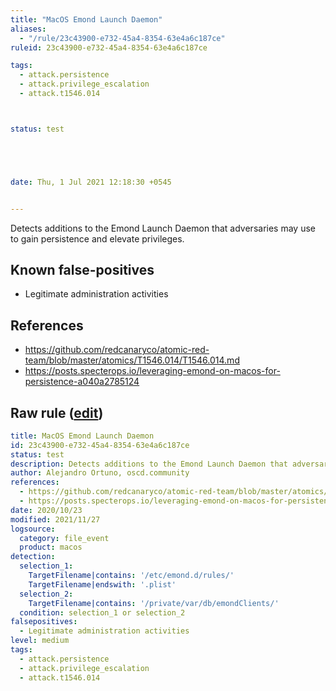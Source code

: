 ```yaml
---
title: "MacOS Emond Launch Daemon"
aliases:
  - "/rule/23c43900-e732-45a4-8354-63e4a6c187ce"
ruleid: 23c43900-e732-45a4-8354-63e4a6c187ce

tags:
  - attack.persistence
  - attack.privilege_escalation
  - attack.t1546.014



status: test





date: Thu, 1 Jul 2021 12:18:30 +0545


---
```


Detects additions to the Emond Launch Daemon that adversaries may use to gain persistence and elevate privileges.

<!--more-->


## Known false-positives

* Legitimate administration activities



## References

* https://github.com/redcanaryco/atomic-red-team/blob/master/atomics/T1546.014/T1546.014.md
* https://posts.specterops.io/leveraging-emond-on-macos-for-persistence-a040a2785124


## Raw rule ([edit](https://github.com/SigmaHQ/sigma/edit/master/rules/linux/macos/file_event/file_event_macos_emond_launch_daemon.yml))
```yaml
title: MacOS Emond Launch Daemon
id: 23c43900-e732-45a4-8354-63e4a6c187ce
status: test
description: Detects additions to the Emond Launch Daemon that adversaries may use to gain persistence and elevate privileges.
author: Alejandro Ortuno, oscd.community
references:
  - https://github.com/redcanaryco/atomic-red-team/blob/master/atomics/T1546.014/T1546.014.md
  - https://posts.specterops.io/leveraging-emond-on-macos-for-persistence-a040a2785124
date: 2020/10/23
modified: 2021/11/27
logsource:
  category: file_event
  product: macos
detection:
  selection_1:
    TargetFilename|contains: '/etc/emond.d/rules/'
    TargetFilename|endswith: '.plist'
  selection_2:
    TargetFilename|contains: '/private/var/db/emondClients/'
  condition: selection_1 or selection_2
falsepositives:
  - Legitimate administration activities
level: medium
tags:
  - attack.persistence
  - attack.privilege_escalation
  - attack.t1546.014

```
